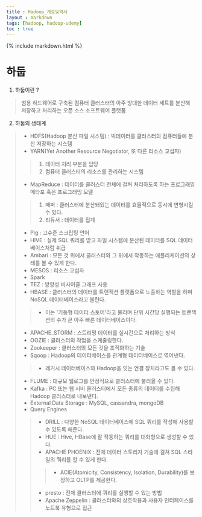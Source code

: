 ```yaml
---
title : Hadoop_개요및역사
layout : markdown
tags: [hadoop, hadoop-udemy]
toc : true
---
```


{% include markdown.html %}

# 하둡

1. 하둡이란 ?
> 범용 하드웨어로 구축된 컴퓨터 클러스터의 아주 방대한 데이터 세트를 분산해 저장하고 처리하는 오픈 소스 소프트웨어 플랫폼

2. 하둡의 생태계
> - HDFS(Hadoop 분산 파일 시스템) : 빅데이터를 클러스터의 컴퓨터들에 분산 저장하는 시스템
> - YARN(Yet Another Resource Negotiator, 또 다른 리소스 교섭자)
>> 1. 데이터 처리 부분을 담당
>> 2. 컴퓨터 클러스터의 리소스를 관리하는 시스템
> - MapReduce : 데이터를 클러스터 전체에 걸쳐 처리하도록 하는 프로그래밍 메타포 혹은 프로그래밍 모델
>> 1. 매퍼 : 클러스터에 분산돼있는 데이터를 효율적으로 동시에 변형시킬 수 있다.
>> 2. 리듀서 : 데이터를 집계
> - Pig : 고수준 스크립팅 언어
> - HIVE : 실제 SQL 쿼리를 받고 파일 시스템에 분산된 데이터를 SQL 데이터베이스처럼 취급
> - Ambari : 모든 것 위에서 클러스터와 그 위에서 작동하는 애플리케이션의 상태를 볼 수 있게 한다.
> - MESOS : 리소스 교섭자
> - Spark
> - TEZ : 방향성 비사이클 그래프 사용
> - HBASE : 클러스터의 데이터를 트랜잭션 플랫폼으로 노출하는 역할을 하며 NoSQL 데이터베이스라고 불린다.
>> - 이는 '기둥형 데이터 스토어'라고 불리며 단위 시간당 실행되는 트랜잭션의 수가 큰 아주 빠른 데이터베이스이다.
> - APACHE_STORM : 스트리밍 데이터를 실시간으로 처리하는 방식
> - OOZIE : 클러스터의 작업을 스케줄링한다.
> - Zookeeper : 클러스터의 모든 것을 조직화하는 기술
> - Sqoop : Hadoop의 데이터베이스를 관계형 데이터베이스로 엮어낸다.
>> - 레거시 데이터베이스와 Hadoop을 잇는 연결 장치라고도 볼 수 있다.
> - FLUME : 대규모 웹로그를 안정적으로 클러스터에 불러올 수 있다.
> - Kafka : PC 또는 웹 서버 클러스터에서 모든 종류의 데이터를 수집해 Hadoop 클러스터로 내보낸다.
> - External Data Storage : MySQL, cassandra, mongoDB
> - Query Engines
>> - DRILL : 다양한 NoSQL 데이터베이스에 SQL 쿼리를 작성해 사용할 수 있도록 해준다.
>> - HUE : Hive, HBase에 잘 작동하는 쿼리를 대화형으로 생성할 수 있다.
>> - APACHE PHOENIX : 전체 데이터 스토리지 기술에 걸쳐 SQL 스타일의 쿼리를 할 수 있게 한다.
>>> - ACIE(Atomicity, Consistency, Isolation, Durability)를 보장하고 OLTP를 제공한다.
>> - presto : 전체 클러스터에 쿼리를 실행할 수 있는 방법
>> - Apache Zeppelin : 클러스터와의 상호작용과 사용자 인터페이스를 노트북 유형으로 접근
